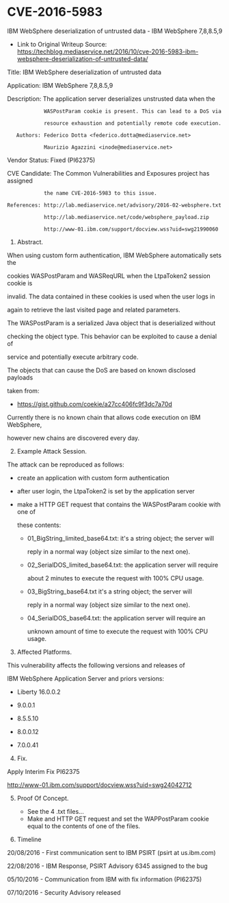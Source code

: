 # CVE-2016-5983
IBM WebSphere deserialization of untrusted data - IBM WebSphere 7,8,8.5,9

- Link to Original Writeup Source: <https://techblog.mediaservice.net/2016/10/cve-2016-5983-ibm-websphere-deserialization-of-untrusted-data/>

Title:	IBM WebSphere deserialization of untrusted data 

   Application:	IBM WebSphere 7,8,8.5,9

   Description:	The application server deserializes unstrusted data when the 

                WASPostParam cookie is present. This can lead to a DoS via 

                resource exhaustion and potentially remote code execution.

       Authors: Federico Dotta <federico.dotta@mediaservice.net>

                Maurizio Agazzini <inode@mediaservice.net>

 Vendor Status: Fixed (PI62375)

 CVE Candidate: The Common Vulnerabilities and Exposures project has assigned

                the name CVE-2016-5983 to this issue.           

    References: http://lab.mediaservice.net/advisory/2016-02-websphere.txt

                http://lab.mediaservice.net/code/websphere_payload.zip

                http://www-01.ibm.com/support/docview.wss?uid=swg21990060

 

1. Abstract.

 

When using custom form authentication, IBM WebSphere automatically sets the

cookies WASPostParam and WASReqURL when the LtpaToken2 session cookie is

invalid. The data contained in these cookies is used when the user logs in

again to retrieve the last visited page and related parameters.

 

The WASPostParam is a serialized Java object that is deserialized without

checking the object type. This behavior can be exploited to cause a denial of 

service and potentially execute arbitrary code.

 

The objects that can cause the DoS are based on known disclosed payloads

taken from:

 

- https://gist.github.com/coekie/a27cc406fc9f3dc7a70d

 

Currently there is no known chain that allows code execution on IBM WebSphere,

however new chains are discovered every day.

 

2. Example Attack Session.

 

The attack can be reproduced as follows:

 

- create an application with custom form authentication

- after user login, the LtpaToken2 is set by the application server

- make a HTTP GET request that contains the WASPostParam cookie with one of 

  these contents:

 

    * 01_BigString_limited_base64.txt: it's a string object; the server will

      reply in a normal way (object size similar to the next one).

    * 02_SerialDOS_limited_base64.txt: the application server will require

      about 2 minutes to execute the request with 100% CPU usage.

    * 03_BigString_base64.txt it's a string object; the server will

      reply in a normal way (object size similar to the next one).

    * 04_SerialDOS_base64.txt: the application server will require an 

      unknown amount of time to execute the request with 100% CPU usage.

 

3. Affected Platforms.

 

This vulnerability affects the following versions and releases of

IBM WebSphere Application Server and priors versions:

 

 - Liberty 16.0.0.2

 - 9.0.0.1

 - 8.5.5.10

 - 8.0.0.12

 - 7.0.0.41

 

4. Fix.

 

Apply Interim Fix PI62375

http://www-01.ibm.com/support/docview.wss?uid=swg24042712

 

5. Proof Of Concept.
   - See the 4 .txt files...
   - Make and HTTP GET request and set the WAPPostParam cookie equal to the contents of one of the files.

 

6. Timeline

 

20/08/2016 - First communication sent to IBM PSIRT (psirt at us.ibm.com)

22/08/2016 - IBM Response, PSIRT Advisory 6345 assigned to the bug

05/10/2016 - Communication from IBM with fix information (PI62375)

07/10/2016 - Security Advisory released
